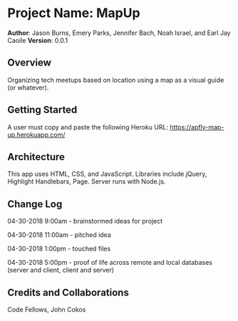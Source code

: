 # Project Name: MapUp

**Author**: Jason Burns, Emery Parks, Jennifer Bach, Noah Israel, and Earl Jay Caoile
**Version**: 0.0.1 

## Overview
Organizing tech meetups based on location using a map as a visual guide (or whatever).

## Getting Started
A user must copy and paste the following Heroku URL: https://apfly-map-up.herokuapp.com/

## Architecture
This app uses HTML, CSS, and JavaScript. Libraries include jQuery, Highlight Handlebars, Page. Server runs with Node.js.

## Change Log
04-30-2018 9:00am - brainstormed ideas for project

04-30-2018 11:00am - pitched idea

04-30-2018 1:00pm - touched files

04-30-2018 5:00pm - proof of life across remote and local databases (server and client, client and server)

## Credits and Collaborations
Code Fellows, John Cokos